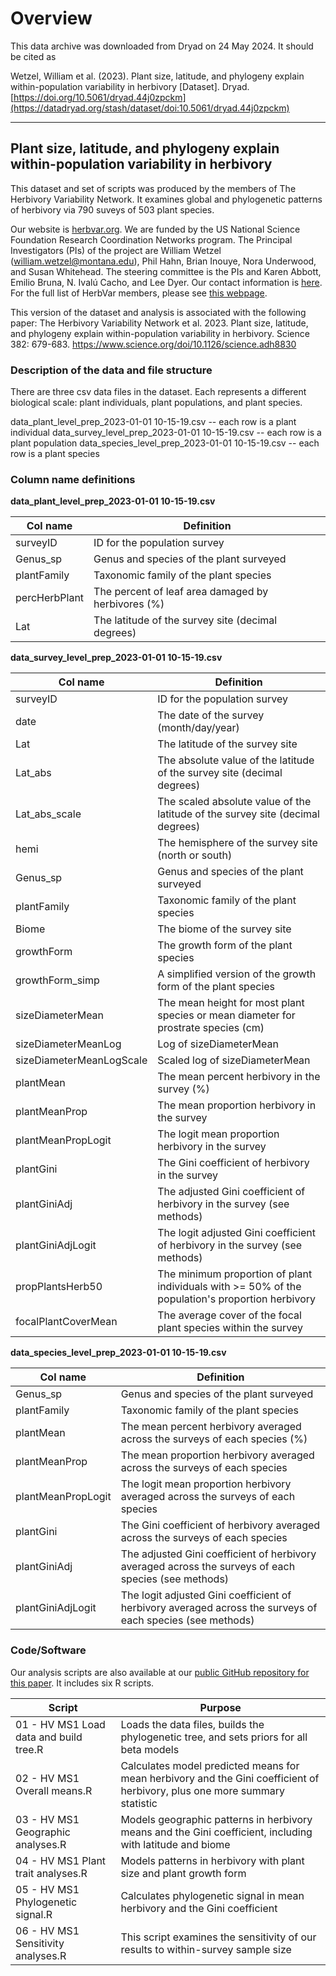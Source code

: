 # Overview

This data archive was downloaded from Dryad on 24 May 2024.  It should be cited as 

Wetzel, William et al. (2023). Plant size, latitude, and phylogeny explain within-population variability in herbivory [Dataset]. Dryad. [https://doi.org/10.5061/dryad.44j0zpckm](https://datadryad.org/stash/dataset/doi:10.5061/dryad.44j0zpckm)

---

## Plant size, latitude, and phylogeny explain within-population variability in herbivory



This dataset and set of scripts was produced by the members of The Herbivory Variability Network. It examines global and phylogenetic patterns of herbivory via 790 suveys of 503 plant species.

Our website is [herbvar.org](https://herbvar.org). We are funded by the US National Science Foundation Research Coordination Networks program. The Principal Investigators (PIs) of the project are William Wetzel (<william.wetzel@montana.edu>), Phil Hahn, Brian Inouye, Nora Underwood, and Susan Whitehead. The steering committee is the PIs and Karen Abbott, Emilio Bruna, N. Ivalú Cacho, and Lee Dyer. Our contact information is [here](https://herbvar.org/leadership.html). For the full list of HerbVar members, please see [this webpage](https://herbvar.org/CollaboratorDirectory.html).

This version of the dataset and analysis is associated with the following paper: The Herbivory Variability Network et al. 2023. Plant size, latitude, and phylogeny explain within-population variability in herbivory. Science 382: 679-683. <https://www.science.org/doi/10.1126/science.adh8830>

### Description of the data and file structure

There are three csv data files in the dataset. Each represents a different biological scale: plant individuals, plant populations, and plant species.

data_plant_level_prep_2023-01-01 10-15-19.csv -- each row is a plant individual
data_survey_level_prep_2023-01-01 10-15-19.csv -- each row is a plant population
data_species_level_prep_2023-01-01 10-15-19.csv -- each row is a plant species

### Column name definitions

**data_plant_level_prep_2023-01-01 10-15-19.csv**

| Col name      | Definition                                         |
| ------------- | -------------------------------------------------- |
| surveyID      | ID for the population survey                       |
| Genus\_sp     | Genus and species of the plant surveyed            |
| plantFamily   | Taxonomic family of the plant species              |
| percHerbPlant | The percent of leaf area damaged by herbivores (%) |
| Lat           | The latitude of the survey site (decimal degrees)  |

**data_survey_level_prep_2023-01-01 10-15-19.csv**

| Col name                 | Definition                                                                                       |
| ------------------------ | ------------------------------------------------------------------------------------------------ |
| surveyID                 | ID for the population survey                                                                     |
| date                     | The date of the survey (month/day/year)                                                          |
| Lat                      | The latitude of the survey site                                                                  |
| Lat\_abs                 | The absolute value of the latitude of the survey site (decimal degrees)                          |
| Lat\_abs\_scale          | The scaled absolute value of the latitude of the survey site (decimal degrees)                   |
| hemi                     | The hemisphere of the survey site (north or south)                                               |
| Genus\_sp                | Genus and species of the plant surveyed                                                          |
| plantFamily              | Taxonomic family of the plant species                                                            |
| Biome                    | The biome of the survey site                                                                     |
| growthForm               | The growth form of the plant species                                                             |
| growthForm\_simp         | A simplified version of the growth form of the plant species                                     |
| sizeDiameterMean         | The mean height for most plant species or mean diameter for prostrate species (cm)               |
| sizeDiameterMeanLog      | Log of sizeDiameterMean                                                                          |
| sizeDiameterMeanLogScale | Scaled log of sizeDiameterMean                                                                   |
| plantMean                | The mean percent herbivory in the survey (%)                                                     |
| plantMeanProp            | The mean proportion herbivory in the survey                                                      |
| plantMeanPropLogit       | The logit mean proportion herbivory in the survey                                                |
| plantGini                | The Gini coefficient of herbivory in the survey                                                  |
| plantGiniAdj             | The adjusted Gini coefficient of herbivory in the survey (see methods)                           |
| plantGiniAdjLogit        | The logit adjusted Gini coefficient of herbivory in the survey (see methods)                     |
| propPlantsHerb50         | The minimum proportion of plant individuals with >= 50% of the population's proportion herbivory |
| focalPlantCoverMean      | The average cover of the focal plant species within the survey                                   |

**data_species_level_prep_2023-01-01 10-15-19.csv**

| Col name           | Definition                                                                                                 |
| ------------------ | ---------------------------------------------------------------------------------------------------------- |
| Genus\_sp          | Genus and species of the plant surveyed                                                                    |
| plantFamily        | Taxonomic family of the plant species                                                                      |
| plantMean          | The mean percent herbivory averaged across the surveys of each species (%)                                 |
| plantMeanProp      | The mean proportion herbivory averaged across the surveys of each species                                  |
| plantMeanPropLogit | The logit mean proportion herbivory averaged across the surveys of each species                            |
| plantGini          | The Gini coefficient of herbivory averaged across the surveys of each species                              |
| plantGiniAdj       | The adjusted Gini coefficient of herbivory averaged across the surveys of each species (see methods)       |
| plantGiniAdjLogit  | The logit adjusted Gini coefficient of herbivory averaged across the surveys of each species (see methods) |

### Code/Software

Our analysis scripts are also available at our [public GitHub repository for this paper](https://github.com/HerbVar-Network/HV-Large-Patterns-MS-public). It includes six R scripts.

| Script                                 | Purpose                                                                                                                    |
| -------------------------------------- | -------------------------------------------------------------------------------------------------------------------------- |
| 01 - HV MS1 Load data and build tree.R | Loads the data files, builds the phylogenetic tree, and sets priors for all beta models                                    |
| 02 - HV MS1 Overall means.R            | Calculates model predicted means for mean herbivory and the Gini coefficient of herbivory, plus one more summary statistic |
| 03 - HV MS1 Geographic analyses.R      | Models geographic patterns in herbivory means and the Gini coefficient, including with latitude and biome                  |
| 04 - HV MS1 Plant trait analyses.R     | Models patterns in herbivory with plant size and plant growth form                                                         |
| 05 - HV MS1 Phylogenetic signal.R      | Calculates phylogenetic signal in mean herbivory and the Gini coefficient                                                  |
| 06 - HV MS1 Sensitivity analyses.R     | This script examines the sensitivity of our results to within-survey sample size                                           |

